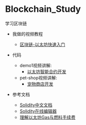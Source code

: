 # Blockchain_Study
学习区块链

- 我做的视频教程
    - [区块链-以太坊快速入门](https://www.bilibili.com/video/av56674737/)

- 代码
    - demo1视频讲解:
        - [以太坊智能合约开发](https://www.bilibili.com/video/av27062964/?p=5)
    - pet-shop视频讲解:
        - [宠物商店开发](https://www.bilibili.com/video/av27062964/?p=7)

- 参考文档
    - [Solidity中文文档](https://solidity-cn.readthedocs.io/zh/develop/index.html)
    - [Solidity在线编辑器](https://remix.ethereum.org)
    - [理解以太坊Gas与燃料手续费](https://ether.mochain.info/basic/ethereum/gas.html)